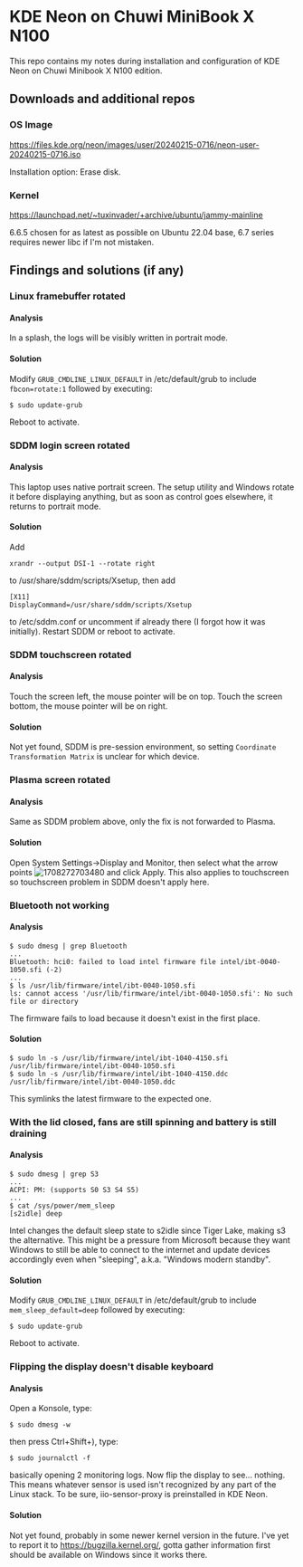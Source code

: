 # KDE Neon on Chuwi MiniBook X N100

This repo contains my notes during installation and configuration of KDE Neon on Chuwi Minibook X N100 edition.

## Downloads and additional repos

### OS Image

https://files.kde.org/neon/images/user/20240215-0716/neon-user-20240215-0716.iso

Installation option: Erase disk.

### Kernel

https://launchpad.net/~tuxinvader/+archive/ubuntu/jammy-mainline

6.6.5 chosen for as latest as possible on Ubuntu 22.04 base, 6.7 series requires newer libc if I'm not mistaken.

## Findings and solutions (if any)

### Linux framebuffer rotated

#### Analysis

In a splash, the logs will be visibly written in portrait mode.

#### Solution

Modify `GRUB_CMDLINE_LINUX_DEFAULT` in /etc/default/grub to include `fbcon=rotate:1` followed by executing:
```
$ sudo update-grub
```
Reboot to activate.

### SDDM login screen rotated

#### Analysis

This laptop uses native portrait screen. The setup utility and Windows rotate it before displaying anything, but as soon as control goes elsewhere, it returns to portrait mode.

#### Solution

Add
```
xrandr --output DSI-1 --rotate right
```
to /usr/share/sddm/scripts/Xsetup, then add
```
[X11]
DisplayCommand=/usr/share/sddm/scripts/Xsetup
```
to /etc/sddm.conf or uncomment if already there (I forgot how it was initially). Restart SDDM or reboot to activate.

### SDDM touchscreen rotated

#### Analysis

Touch the screen left, the mouse pointer will be on top. Touch the screen bottom, the mouse pointer will be on right.

#### Solution

Not yet found, SDDM is pre-session environment, so setting `Coordinate Transformation Matrix` is unclear for which device.

### Plasma screen rotated

#### Analysis

Same as SDDM problem above, only the fix is not forwarded to Plasma.

#### Solution

Open System Settings->Display and Monitor, then select what the arrow points
![1708272703480](https://github.com/leledumbo/kde-neon-on-chuwi-minibook-x-n100/assets/270400/7236a669-edd7-4fbc-bbf3-c733f33e7fd2)
and click Apply. This also applies to touchscreen so touchscreen problem in SDDM doesn't apply here.

### Bluetooth not working

#### Analysis

```
$ sudo dmesg | grep Bluetooth
...
Bluetooth: hci0: failed to load intel firmware file intel/ibt-0040-1050.sfi (-2)
...
$ ls /usr/lib/firmware/intel/ibt-0040-1050.sfi
ls: cannot access '/usr/lib/firmware/intel/ibt-0040-1050.sfi': No such file or directory
```
The firmware fails to load because it doesn't exist in the first place.

#### Solution

```
$ sudo ln -s /usr/lib/firmware/intel/ibt-1040-4150.sfi /usr/lib/firmware/intel/ibt-0040-1050.sfi
$ sudo ln -s /usr/lib/firmware/intel/ibt-1040-4150.ddc /usr/lib/firmware/intel/ibt-0040-1050.ddc
```
This symlinks the latest firmware to the expected one.

### With the lid closed, fans are still spinning and battery is still draining

#### Analysis

```
$ sudo dmesg | grep S3
...
ACPI: PM: (supports S0 S3 S4 S5)
...
$ cat /sys/power/mem_sleep
[s2idle] deep
```
Intel changes the default sleep state to s2idle since Tiger Lake, making s3 the alternative. This might be a pressure from Microsoft because they want Windows to still be able to connect to the internet and update devices accordingly even when "sleeping", a.k.a. "Windows modern standby".

#### Solution

Modify `GRUB_CMDLINE_LINUX_DEFAULT` in /etc/default/grub to include `mem_sleep_default=deep` followed by executing:
```
$ sudo update-grub
```
Reboot to activate.

### Flipping the display doesn't disable keyboard

#### Analysis

Open a Konsole, type:
```
$ sudo dmesg -w
```
then press Ctrl+Shift+), type:
```
$ sudo journalctl -f
```
basically opening 2 monitoring logs. Now flip the display to see... nothing. This means whatever sensor is used isn't recognized by any part of the Linux stack. To be sure, iio-sensor-proxy is preinstalled in KDE Neon.

#### Solution

Not yet found, probably in some newer kernel version in the future. I've yet to report it to https://bugzilla.kernel.org/, gotta gather information first should be available on Windows since it works there.
